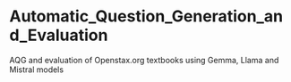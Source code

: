# Automatic_Question_Generation_and_Evaluation
AQG and evaluation of Openstax.org textbooks using Gemma, Llama and Mistral models
